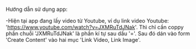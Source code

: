 Hướng dẫn sử dụng app:

-Hiện tại app đang lấy video từ Youtube, ví dụ link video Youtube: 
 'https://www.youtube.com/watch?v=JXMRuTdJNak'. Thì chỉ cần coppy phần chuỗi 'JXMRuTdJNak'
 là phần kí tự sau dấu '='. Sau đó dán vào form 'Create Content' vào hai mục 'Link Video, Link Image'.
 
